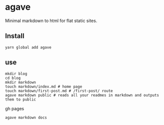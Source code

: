 # agave

Minimal markdown to html for flat static sites.

## Install

```
yarn global add agave
```

## use

```
mkdir blog
cd blog
mkdir markdown
touch markdown/index.md # home page
touch markdown/first-post.md # /first-post/ route
agave markdown public # reads all your readmes in markdown and outputs them to public
```

gh pages

```
agave markdown docs
```
